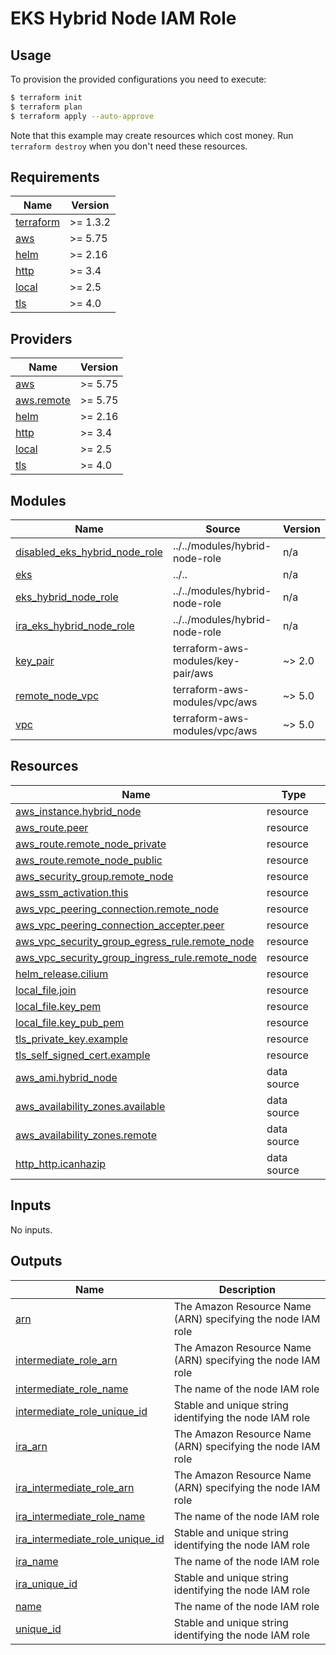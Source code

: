 # EKS Hybrid Node IAM Role

## Usage

To provision the provided configurations you need to execute:

```bash
$ terraform init
$ terraform plan
$ terraform apply --auto-approve
```

Note that this example may create resources which cost money. Run `terraform destroy` when you don't need these resources.

<!-- BEGIN_TF_DOCS -->
## Requirements

| Name | Version |
|------|---------|
| <a name="requirement_terraform"></a> [terraform](#requirement\_terraform) | >= 1.3.2 |
| <a name="requirement_aws"></a> [aws](#requirement\_aws) | >= 5.75 |
| <a name="requirement_helm"></a> [helm](#requirement\_helm) | >= 2.16 |
| <a name="requirement_http"></a> [http](#requirement\_http) | >= 3.4 |
| <a name="requirement_local"></a> [local](#requirement\_local) | >= 2.5 |
| <a name="requirement_tls"></a> [tls](#requirement\_tls) | >= 4.0 |

## Providers

| Name | Version |
|------|---------|
| <a name="provider_aws"></a> [aws](#provider\_aws) | >= 5.75 |
| <a name="provider_aws.remote"></a> [aws.remote](#provider\_aws.remote) | >= 5.75 |
| <a name="provider_helm"></a> [helm](#provider\_helm) | >= 2.16 |
| <a name="provider_http"></a> [http](#provider\_http) | >= 3.4 |
| <a name="provider_local"></a> [local](#provider\_local) | >= 2.5 |
| <a name="provider_tls"></a> [tls](#provider\_tls) | >= 4.0 |

## Modules

| Name | Source | Version |
|------|--------|---------|
| <a name="module_disabled_eks_hybrid_node_role"></a> [disabled\_eks\_hybrid\_node\_role](#module\_disabled\_eks\_hybrid\_node\_role) | ../../modules/hybrid-node-role | n/a |
| <a name="module_eks"></a> [eks](#module\_eks) | ../.. | n/a |
| <a name="module_eks_hybrid_node_role"></a> [eks\_hybrid\_node\_role](#module\_eks\_hybrid\_node\_role) | ../../modules/hybrid-node-role | n/a |
| <a name="module_ira_eks_hybrid_node_role"></a> [ira\_eks\_hybrid\_node\_role](#module\_ira\_eks\_hybrid\_node\_role) | ../../modules/hybrid-node-role | n/a |
| <a name="module_key_pair"></a> [key\_pair](#module\_key\_pair) | terraform-aws-modules/key-pair/aws | ~> 2.0 |
| <a name="module_remote_node_vpc"></a> [remote\_node\_vpc](#module\_remote\_node\_vpc) | terraform-aws-modules/vpc/aws | ~> 5.0 |
| <a name="module_vpc"></a> [vpc](#module\_vpc) | terraform-aws-modules/vpc/aws | ~> 5.0 |

## Resources

| Name | Type |
|------|------|
| [aws_instance.hybrid_node](https://registry.terraform.io/providers/hashicorp/aws/latest/docs/resources/instance) | resource |
| [aws_route.peer](https://registry.terraform.io/providers/hashicorp/aws/latest/docs/resources/route) | resource |
| [aws_route.remote_node_private](https://registry.terraform.io/providers/hashicorp/aws/latest/docs/resources/route) | resource |
| [aws_route.remote_node_public](https://registry.terraform.io/providers/hashicorp/aws/latest/docs/resources/route) | resource |
| [aws_security_group.remote_node](https://registry.terraform.io/providers/hashicorp/aws/latest/docs/resources/security_group) | resource |
| [aws_ssm_activation.this](https://registry.terraform.io/providers/hashicorp/aws/latest/docs/resources/ssm_activation) | resource |
| [aws_vpc_peering_connection.remote_node](https://registry.terraform.io/providers/hashicorp/aws/latest/docs/resources/vpc_peering_connection) | resource |
| [aws_vpc_peering_connection_accepter.peer](https://registry.terraform.io/providers/hashicorp/aws/latest/docs/resources/vpc_peering_connection_accepter) | resource |
| [aws_vpc_security_group_egress_rule.remote_node](https://registry.terraform.io/providers/hashicorp/aws/latest/docs/resources/vpc_security_group_egress_rule) | resource |
| [aws_vpc_security_group_ingress_rule.remote_node](https://registry.terraform.io/providers/hashicorp/aws/latest/docs/resources/vpc_security_group_ingress_rule) | resource |
| [helm_release.cilium](https://registry.terraform.io/providers/hashicorp/helm/latest/docs/resources/release) | resource |
| [local_file.join](https://registry.terraform.io/providers/hashicorp/local/latest/docs/resources/file) | resource |
| [local_file.key_pem](https://registry.terraform.io/providers/hashicorp/local/latest/docs/resources/file) | resource |
| [local_file.key_pub_pem](https://registry.terraform.io/providers/hashicorp/local/latest/docs/resources/file) | resource |
| [tls_private_key.example](https://registry.terraform.io/providers/hashicorp/tls/latest/docs/resources/private_key) | resource |
| [tls_self_signed_cert.example](https://registry.terraform.io/providers/hashicorp/tls/latest/docs/resources/self_signed_cert) | resource |
| [aws_ami.hybrid_node](https://registry.terraform.io/providers/hashicorp/aws/latest/docs/data-sources/ami) | data source |
| [aws_availability_zones.available](https://registry.terraform.io/providers/hashicorp/aws/latest/docs/data-sources/availability_zones) | data source |
| [aws_availability_zones.remote](https://registry.terraform.io/providers/hashicorp/aws/latest/docs/data-sources/availability_zones) | data source |
| [http_http.icanhazip](https://registry.terraform.io/providers/hashicorp/http/latest/docs/data-sources/http) | data source |

## Inputs

No inputs.

## Outputs

| Name | Description |
|------|-------------|
| <a name="output_arn"></a> [arn](#output\_arn) | The Amazon Resource Name (ARN) specifying the node IAM role |
| <a name="output_intermediate_role_arn"></a> [intermediate\_role\_arn](#output\_intermediate\_role\_arn) | The Amazon Resource Name (ARN) specifying the node IAM role |
| <a name="output_intermediate_role_name"></a> [intermediate\_role\_name](#output\_intermediate\_role\_name) | The name of the node IAM role |
| <a name="output_intermediate_role_unique_id"></a> [intermediate\_role\_unique\_id](#output\_intermediate\_role\_unique\_id) | Stable and unique string identifying the node IAM role |
| <a name="output_ira_arn"></a> [ira\_arn](#output\_ira\_arn) | The Amazon Resource Name (ARN) specifying the node IAM role |
| <a name="output_ira_intermediate_role_arn"></a> [ira\_intermediate\_role\_arn](#output\_ira\_intermediate\_role\_arn) | The Amazon Resource Name (ARN) specifying the node IAM role |
| <a name="output_ira_intermediate_role_name"></a> [ira\_intermediate\_role\_name](#output\_ira\_intermediate\_role\_name) | The name of the node IAM role |
| <a name="output_ira_intermediate_role_unique_id"></a> [ira\_intermediate\_role\_unique\_id](#output\_ira\_intermediate\_role\_unique\_id) | Stable and unique string identifying the node IAM role |
| <a name="output_ira_name"></a> [ira\_name](#output\_ira\_name) | The name of the node IAM role |
| <a name="output_ira_unique_id"></a> [ira\_unique\_id](#output\_ira\_unique\_id) | Stable and unique string identifying the node IAM role |
| <a name="output_name"></a> [name](#output\_name) | The name of the node IAM role |
| <a name="output_unique_id"></a> [unique\_id](#output\_unique\_id) | Stable and unique string identifying the node IAM role |
<!-- END_TF_DOCS -->
